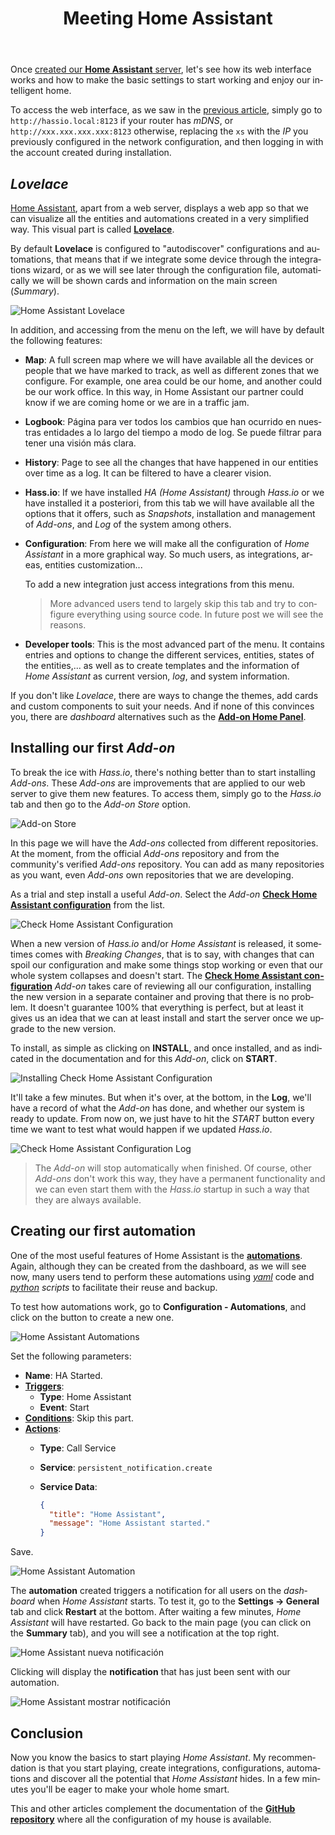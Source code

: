 ﻿---
title: "Meeting Home Assistant"
header:
  image: /assets/posts/en/meeting-home-assistant/header.jpg
tags: homeassistant hassio domotica
lang: en
ref: 13
permalink: /en/meeting-home-assistant/
---

Once [created our **Home Assistant** server](/en/domotizing-our-house-with-home-assistant/), let's see how its web interface works and how to make the basic settings to start working and enjoy our intelligent home.

To access the web interface, as we saw in the [previous article](/en/domotizing-our-house-with-home-assistant/), simply go to `http://hassio.local:8123` if your router has *mDNS*, or `http://xxx.xxx.xxx.xxx:8123` otherwise, replacing the `xs` with the *IP* you previously configured in the network configuration, and then logging in with the account created during installation.

## *Lovelace*

[Home Assistant](https://www.home-assistant.io/), apart from a web server, displays a web app so that we can visualize all the entities and automations created in a very simplified way. This visual part is called [**Lovelace**](https://www.home-assistant.io/lovelace/).

By default **Lovelace** is configured to "autodiscover" configurations and automations, that means that if we integrate some device through the integrations wizard, or as we will see later through the configuration file, automatically we will be shown cards and information on the main screen (*Summary*).

![Home Assistant Lovelace](/assets/posts/en/meeting-home-assistant/lovelace-dashboard.jpg)

In addition, and accessing from the menu on the left, we will have by default the following features:

- **Map**: A full screen map where we will have available all the devices or people that we have marked to track, as well as different zones that we configure. For example, one area could be our home, and another could be our work office. In this way, in Home Assistant our partner could know if we are coming home or we are in a traffic jam.

- **Logbook**: Página para ver todos los cambios que han ocurrido en nuestras entidades a lo largo del tiempo a modo de log. Se puede filtrar para tener una visión más clara.

- **History**: Page to see all the changes that have happened in our entities over time as a log. It can be filtered to have a clearer vision.

- **Hass.io**: If we have installed *HA (Home Assistant)* through *Hass.io* or we have installed it a posteriori, from this tab we will have available all the options that it offers, such as *Snapshots*, installation and management of *Add-ons*, and *Log* of the system among others.

- **Configuration**: From here we will make all the configuration of *Home Assistant* in a more graphical way. So much users, as integrations, areas, entities customization...

    To add a new integration just access integrations from this menu.

    > More advanced users tend to largely skip this tab and try to configure everything using source code. In future post we will see the reasons.

- **Developer tools**: This is the most advanced part of the menu. It contains entries and options to change the different services, entities, states of the entities,... as well as to create templates and the information of *Home Assistant* as current version, *log*, and system information.

If you don't like *Lovelace*, there are ways to change the themes, add cards and custom components to suit your needs. And if none of this convinces you, there are *dashboard* alternatives such as the [**Add-on Home Panel**](https://github.com/hassio-addons/addon-home-panel).

## Installing our first *Add-on*

To break the ice with *Hass.io*, there's nothing better than to start installing *Add-ons*. These *Add-ons* are improvements that are applied to our web server to give them new features. To access them, simply go to the *Hass.io* tab and then go to the *Add-on Store* option.

![Add-on Store](/assets/posts/en/meeting-home-assistant/hassio-addon-store.jpg)

In this page we will have the *Add-ons* collected from different repositories. At the moment, from the official *Add-ons* repository and from the community's verified *Add-ons* repository. You can add as many repositories as you want, even *Add-ons* own repositories that we are developing.

As a trial and step install a useful *Add-on*. Select the *Add-on* [**Check Home Assistant configuration**](https://github.com/home-assistant/hassio-addons/tree/master/check_config) from the list.

![Check Home Assistant Configuration](/assets/posts/en/meeting-home-assistant/official-addons.jpg)

When a new version of *Hass.io* and/or *Home Assistant* is released, it sometimes comes with *Breaking Changes*, that is to say, with changes that can spoil our configuration and make some things stop working or even that our whole system collapses and doesn't start. The [**Check Home Assistant configuration**](https://github.com/home-assistant/hassio-addons/tree/master/check_config) *Add-on* takes care of reviewing all our configuration, installing the new version in a separate container and proving that there is no problem. It doesn't guarantee 100% that everything is perfect, but at least it gives us an idea that we can at least install and start the server once we upgrade to the new version.

To install, as simple as clicking on **INSTALL**, and once installed, and as indicated in the documentation and for this *Add-on*, click on **START**.

![Installing Check Home Assistant Configuration](/assets/posts/en/meeting-home-assistant/check-home-assistant-configuration-addon.jpg)

It'll take a few minutes. But when it's over, at the bottom, in the **Log**, we'll have a record of what the *Add-on* has done, and whether our system is ready to update. From now on, we just have to hit the *START* button every time we want to test what would happen if we updated *Hass.io*.

![Check Home Assistant Configuration Log](/assets/posts/en/meeting-home-assistant/check-home-assistant-configuration-log.jpg)

> The *Add-on* will stop automatically when finished. Of course, other *Add-ons* don't work this way, they have a permanent functionality and we can even start them with the *Hass.io* startup in such a way that they are always available.

## Creating our first automation

One of the most useful features of Home Assistant is the [**automations**](https://www.home-assistant.io/getting-started/automation/). Again, although they can be created from the dashboard, as we will see now, many users tend to perform these automations using [*yaml*](https://yaml.org/) code and [*python*](https://www.python.org/) *scripts* to facilitate their reuse and backup.

To test how automations work, go to **Configuration - Automations**, and click on the button to create a new one.

![Home Assistant Automations](/assets/posts/en/meeting-home-assistant/automation.jpg)

Set the following parameters:

- **Name**: HA Started.
- [**Triggers**](https://www.home-assistant.io/docs/automation/trigger/):
  - **Type**: Home Assistant
  - **Event**: Start
- [**Conditions**](https://www.home-assistant.io/docs/automation/condition/): Skip this part.
- [**Actions**](https://www.home-assistant.io/docs/automation/action/):
  - **Type**: Call Service
  - **Service**: `persistent_notification.create`
  - **Service Data**:

    ```json
    {
      "title": "Home Assistant",
      "message": "Home Assistant started."
    }
    ```

Save.

![Home Assistant Automation](/assets/posts/en/meeting-home-assistant/new-automation.jpg)

The **automation** created triggers a notification for all users on the *dashboard* when *Home Assistant* starts. To test it, go to the **Settings -> General** tab and click **Restart** at the bottom. After waiting a few minutes, *Home Assistant* will have restarted. Go back to the main page (you can click on the **Summary** tab), and you will see a notification at the top right.

![Home Assistant nueva notificación](/assets/posts/en/meeting-home-assistant/new-notification.jpg)

Clicking will display the **notification** that has just been sent with our automation.

![Home Assistant mostrar notificación](/assets/posts/en/meeting-home-assistant/notification.jpg)

## Conclusion

Now you know the basics to start playing *Home Assistant*. My recommendation is that you start playing, create integrations, configurations, automations and discover all the potential that *Home Assistant* hides. In a few minutes you'll be eager to make your whole home smart.

This and other articles complement the documentation of the [**GitHub repository**](https://github.com/danimart1991/home-assistant-config) where all the configuration of my house is available.
